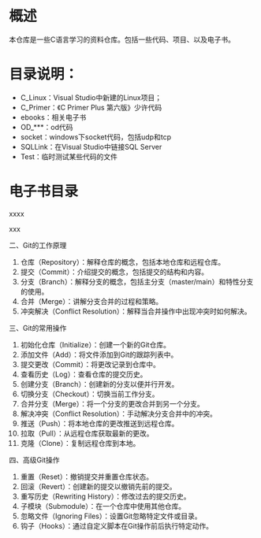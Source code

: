 #  概述



本仓库是一些C语言学习的资料仓库。包括一些代码、项目、以及电子书。



# 目录说明：

- C_Linux：Visual Studio中新建的Linux项目；
- C_Primer：《C Primer Plus 第六版》少许代码
- ebooks：相关电子书
- OD_***：od代码
- socket：windows下socket代码，包括udp和tcp
- SQLLink：在Visual Studio中链接SQL Server
- Test：临时测试某些代码的文件



# 电子书目录

xxxx

xxx






二、Git的工作原理

1. 仓库（Repository）：解释仓库的概念，包括本地仓库和远程仓库。
2. 提交（Commit）：介绍提交的概念，包括提交的结构和内容。
3. 分支（Branch）：解释分支的概念，包括主分支（master/main）和特性分支的使用。
4. 合并（Merge）：讲解分支合并的过程和策略。
5. 冲突解决（Conflict Resolution）：解释当合并操作中出现冲突时如何解决。

三、Git的常用操作

1. 初始化仓库（Initialize）：创建一个新的Git仓库。
2. 添加文件（Add）：将文件添加到Git的跟踪列表中。
3. 提交更改（Commit）：将更改记录到仓库中。
4. 查看历史（Log）：查看仓库的提交历史。
5. 创建分支（Branch）：创建新的分支以便并行开发。
6. 切换分支（Checkout）：切换当前工作分支。
7. 合并分支（Merge）：将一个分支的更改合并到另一个分支。
8. 解决冲突（Conflict Resolution）：手动解决分支合并中的冲突。
9. 推送（Push）：将本地仓库的更改推送到远程仓库。
10. 拉取（Pull）：从远程仓库获取最新的更改。
11. 克隆（Clone）：复制远程仓库到本地。

四、高级Git操作

1. 重置（Reset）：撤销提交并重置仓库状态。
2. 回滚（Revert）：创建新的提交以撤销先前的提交。
3. 重写历史（Rewriting History）：修改过去的提交历史。
4. 子模块（Submodule）：在一个仓库中使用其他仓库。
5. 忽略文件（Ignoring Files）：设置Git忽略特定文件或目录。
6. 钩子（Hooks）：通过自定义脚本在Git操作前后执行特定动作。





